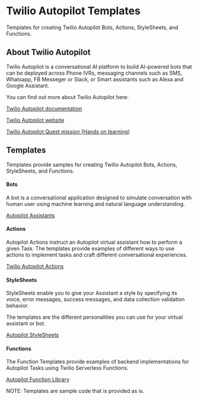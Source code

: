 Twilio Autopilot Templates
===========================
Templates for creating Twilio Autopilot Bots, Actions, StyleSheets, and Functions.

## About Twilio Autopilot
Twilio Autopilot is a conversational AI platform to build AI-powered bots that can be deployed across Phone IVRs, messaging channels such as SMS, Whatsapp, FB Messeger or Slack, or Smart assistants such as Alexa and Google Assistant.

You can find out more about Twilio Autopilot here:

[Twilio Autopilot documentation](https://www.twilio.com/docs/autopilot)

[Twilio Autopilot website](https://www.twilio.com/autopilot)

[Twilio Autopilot Quest mission (Hands on learning)](https://www.twilio.com/quest/mission/30)


## Templates
Templates provide samples for creating Twilio Autopilot Bots, Actions, StyleSheets, and Functions.

#### Bots
A bot is a conversational application designed to simulate conversation with human user using machine learning and natural language understanding.

[Autopilot Assistants](https://www.twilio.com/docs/autopilot/api/assistant)

#### Actions
Autopilot Actions instruct an Autopilot virtual assistant how to perform a given Task. The templates provide examples of different ways to use actions to implement tasks and craft different conversational experiences.

[Twilio Autopilot Actions](https://www.twilio.com/docs/autopilot/actions)

#### StyleSheets
StyleSheets enable you to give your Assistant a style by specifying its voice, error messages, success messages, and data collection validation behavior.

The templates are the different personalities you can use for your virtual assistant or bot.

[Autopilot StyleSheets](https://www.twilio.com/docs/autopilot/api/assistant/stylesheet)

#### Functions
The Function Templates provide examples of backend implementations for Autopilot Tasks using Twilio Serverless Functions.

[Autopilot Function Library](https://www.twilio.com/docs/autopilot/function-library)

NOTE: Templates are sample code that is provided as is.
